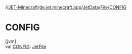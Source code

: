 //[JET-Minecraft](../../../../index.md)/[de.jet.minecraft.app](../../index.md)/[JetData](../index.md)/[File](index.md)/[CONFIG](-c-o-n-f-i-g.md)

# CONFIG

[jvm]\
val [CONFIG](-c-o-n-f-i-g.md): [JetFile](../../../de.jet.minecraft.tool.data/-jet-file/index.md)
